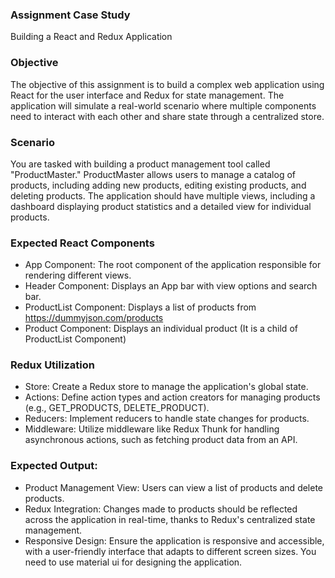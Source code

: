 ### Assignment Case Study
Building a React and Redux Application

### Objective
The objective of this assignment is to build a complex web application using React for the user interface and Redux for state management. The application will simulate a real-world scenario where multiple components need to interact with each other and share state through a centralized store.

### Scenario
You are tasked with building a product management tool called "ProductMaster." ProductMaster allows users to manage a catalog of products, including adding new products, editing existing products, and deleting products. The application should have multiple views, including a dashboard displaying product statistics and a detailed view for individual products.

### Expected React Components
- App Component: The root component of the application responsible for rendering different views.
- Header Component: Displays an App bar with view options and search bar.
- ProductList Component: Displays a list of products from https://dummyjson.com/products
- Product Component: Displays an individual product (It is a child of ProductList Component)

### Redux Utilization
- Store: Create a Redux store to manage the application's global state.
- Actions: Define action types and action creators for managing products (e.g., GET_PRODUCTS, DELETE_PRODUCT).
- Reducers: Implement reducers to handle state changes for products.
- Middleware: Utilize middleware like Redux Thunk for handling asynchronous actions, such as fetching product data from an API.

### Expected Output:
- Product Management View: Users can view a list of products and delete products.
- Redux Integration: Changes made to products should be reflected across the application in real-time, thanks to Redux's centralized state management.
- Responsive Design: Ensure the application is responsive and accessible, with a user-friendly interface that adapts to different screen sizes. You need to use material ui for designing the application.
